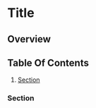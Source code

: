 [//]: # (DEFAULT TEMPLATE, Used if no others match)

[//]: # (Remove Comments when you are done)
[//]: # (What is this?)

# Title

[//]: # (Additional Information on the topic goes here)

[//]: # (What will you learn)
[//]: # (Optional)

## Overview

[//]: # (Internal navigation)
[//]: # (Navigational links may have a short description after them separated by a `-`)

## Table Of Contents

1. [Section](#section)

[//]: # (Fill As many of these as you need. Use h4 and further here, do not include h1s, h2s or h3s.)

### Section

[//]: # (Optional Section)
[//]: # (## Previous)

[//]: # (Optional Section)
[//]: # (## What's Next)
